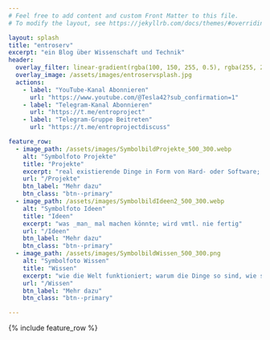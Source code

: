 ```yaml
---
# Feel free to add content and custom Front Matter to this file.
# To modify the layout, see https://jekyllrb.com/docs/themes/#overriding-theme-defaults

layout: splash
title: "entroserv"
excerpt: "ein Blog über Wissenschaft und Technik"
header:
  overlay_filter: linear-gradient(rgba(100, 150, 255, 0.5), rgba(255, 255, 255, 0.5))
  overlay_image: /assets/images/entroservsplash.jpg 
  actions:
    - label: "YouTube-Kanal Abonnieren"
      url: "https://www.youtube.com/@Tesla42?sub_confirmation=1"
    - label: "Telegram-Kanal Abonnieren"
      url: "https://t.me/entroproject"
    - label: "Telegram-Gruppe Beitreten"
      url: "https://t.me/entroprojectdiscuss"

feature_row:
  - image_path: /assets/images/SymbolbildProjekte_500_300.webp
    alt: "Symbolfoto Projekte"
    title: "Projekte"
    excerpt: "real existierende Dinge in Form von Hard- oder Software; in Umsetzung befindlich oder abgeschlossen"
    url: "/Projekte"
    btn_label: "Mehr dazu"
    btn_class: "btn--primary"
  - image_path: /assets/images/SymbolbildIdeen2_500_300.webp
    alt: "Symbolfoto Ideen"
    title: "Ideen"
    excerpt: "was _man_ mal machen könnte; wird vmtl. nie fertig"
    url: "/Ideen"
    btn_label: "Mehr dazu"
    btn_class: "btn--primary"
  - image_path: /assets/images/SymbolbildWissen_500_300.png
    alt: "Symbolfoto Wissen"
    title: "Wissen"
    excerpt: "wie die Welt funktioniert; warum die Dinge so sind, wie sie sind"
    url: "/Wissen"
    btn_label: "Mehr dazu"
    btn_class: "btn--primary"

---
```



{% include feature_row %}

